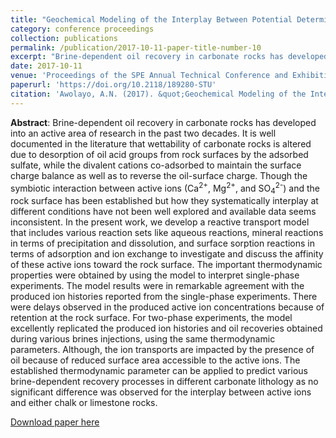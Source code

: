 ```yaml
---
title: "Geochemical Modeling of the Interplay Between Potential Determining Ions During Brine-Dependent Recovery in Carbonate Rocks"
category: conference proceedings
collection: publications
permalink: /publication/2017-10-11-paper-title-number-10
excerpt: "Brine-dependent oil recovery in carbonate rocks has developed into an active area of research in the past two decades. It is well documented in the literature that wettability of carbonate rocks is altered due to desorption of oil acid groups from rock surfaces by the adsorbed sulfate, while the divalent cations co-adsorbed to maintain the surface charge balance as well as to reverse the oil-surface charge. Though the symbiotic interaction between active ions (Ca<sup>2+</sup>, Mg<sup>2+</sup>, and SO<sub>4</sub><sup>2-</sup>) and the rock surface has been established but how they systematically interplay at different conditions have not been well explored and available data seems inconsistent. In the present work, we develop a reactive transport model that includes various reaction sets like aqueous reactions, mineral reactions in terms of precipitation and dissolution, and surface sorption reactions in terms of adsorption and ion exchange to investigate and discuss the affinity of these active ions toward the rock surface."
date: 2017-10-11
venue: 'Proceedings of the SPE Annual Technical Conference and Exhibition'
paperurl: 'https://doi.org/10.2118/189280-STU'
citation: 'Awolayo, A.N. (2017). &quot;Geochemical Modeling of the Interplay Between Potential Determining Ions During Brine-Dependent Recovery in Carbonate Rocks.&quot; <i>Proceedings of the 2017 SPE Annual Technical Conference and Exhibition, October 9-11, San Antonio, Texas, USA</i>.'
---
```

**Abstract**: Brine-dependent oil recovery in carbonate rocks has developed into an active area of research in the past two decades. It is well documented in the literature that wettability of carbonate rocks is altered due to desorption of oil acid groups from rock surfaces by the adsorbed sulfate, while the divalent cations co-adsorbed to maintain the surface charge balance as well as to reverse the oil-surface charge. Though the symbiotic interaction between active ions (Ca<sup>2+</sup>, Mg<sup>2+</sup>, and SO<sub>4</sub><sup>2-</sup>) and the rock surface has been established but how they systematically interplay at different conditions have not been well explored and available data seems inconsistent. In the present work, we develop a reactive transport model that includes various reaction sets like aqueous reactions, mineral reactions in terms of precipitation and dissolution, and surface sorption reactions in terms of adsorption and ion exchange to investigate and discuss the affinity of these active ions toward the rock surface. The important thermodynamic properties were obtained by using the model to interpret single-phase experiments. The model results were in remarkable agreement with the produced ion histories reported from the single-phase experiments. There were delays observed in the produced active ion concentrations because of retention at the rock surface. For two-phase experiments, the model excellently replicated the produced ion histories and oil recoveries obtained during various brines injections, using the same thermodynamic parameters. Although, the ion transports are impacted by the presence of oil because of reduced surface area accessible to the active ions. The established thermodynamic parameter can be applied to predict various brine-dependent recovery processes in different carbonate lithology as no significant difference was observed for the interplay between active ions and either chalk or limestone rocks.

[Download paper here](https://www.onepetro.org/conference-paper/SPE-189280-STU)

